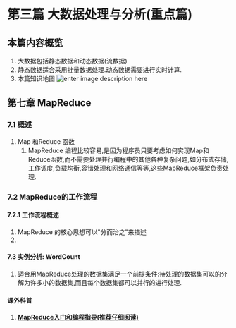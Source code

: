# 第三篇 大数据处理与分析(重点篇)
## 本篇内容概览
1. 大数据包括静态数据和动态数据(流数据)
2. 静态数据适合采用批量数据处理.动态数据需要进行实时计算.
3. 本篇知识地图
![enter image description here](https://lh3.googleusercontent.com/OwN_SHDKQ2bQS9n4Aga081q1QcDRldzvoFsvwpkZh9IxqU7XhY1wwSQVQ5704w0inmsNkyRgLsq7)
## 第七章 MapReduce
###  7.1 概述
1. Map 和Reduce 函数
	1. MapReduce 编程比较容易,是因为程序员只要考虑如何实现Map和Reduce函数,而不需要处理并行编程中的其他各种复杂问题,如分布式存储,工作调度,负载均衡,容错处理和网络通信等等,这些MapReduce框架负责处理.
### 7.2 MapReduce的工作流程
#### 7.2.1 工作流程概述
1. MapReduce 的核心思想可以"分而治之"来描述
2. 
#### 7.3 实例分析: WordCount
1. 适合用MapReduce处理的数据集满足一个前提条件:待处理的数据集可以的分解为许多小的数据集,而且每个数据集都可以并行的进行处理.
#### 课外科普
1. **[MapReduce入门和编程指导(推荐仔细阅读)](http://dbaplus.cn/news-21-1277-1.html)**
 
<!--stackedit_data:
eyJoaXN0b3J5IjpbNjY5NDA3NDMwLC0xMjgxMzM0OTIzLDE5OT
U2NjUxMjIsLTEzNzM0ODM5MzYsMzQzNzE3MDUsLTE3ODMzNzEx
OSwtMTAyMjUxMjIzOSw3OTc0NjY2ODAsMTQ1MDYyMzk1LC05OD
A4NTIwMjEsMzI2MzEzNTNdfQ==
-->